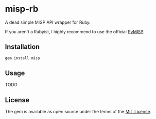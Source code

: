 # misp-rb

A dead simple MISP API wrapper for Ruby.

If you aren't a Rubyist, I highly recommend to use the official [PyMISP](https://github.com/MISP/PyMISP).

## Installation

```bash
gem install misp
```

## Usage

TODO

## License

The gem is available as open source under the terms of the [MIT License](https://opensource.org/licenses/MIT).
